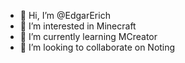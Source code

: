 - 👋 Hi, I’m @EdgarErich
- 👀 I’m interested in Minecraft
- 🌱 I’m currently learning MCreator
- 💞️ I’m looking to collaborate on Noting

<!---
EdgarErich/EdgarErich is a ✨ special ✨ repository because its `README.md` (this file) appears on your GitHub profile.
You can click the Preview link to take a look at your changes.
--->
